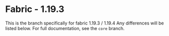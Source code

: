# Fabric - 1.19.3

This is the branch specifically for fabric 1.19.3 / 1.19.4
Any differences will be listed below. For full documentation, see the `core` branch.
